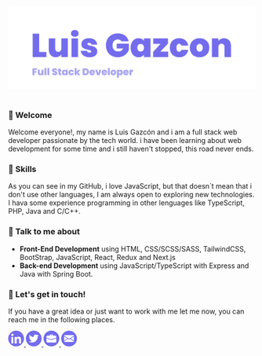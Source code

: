 <a href="https://luisgazcon.vercel.app/">
    <img src="/LuisGazcon-banner.png" alt="Luis Gazcon Full Stack Developer Web Page Banner" title="Luis Gazcon" />
</a>
<div>
  <br>
</div>

### 👋 Welcome
Welcome everyone!, my name is Luis Gazcón and i am a full stack web developer passionate by the tech world. i have been learning about web development for some time and i still haven't stopped, this road never ends.

### 💪 Skills
As you can see in my GitHub, i love JavaScript, but that doesn´t mean that i don't use other languages, 
I am always open to exploring new technologies. I hava some experience programming in other lenguages like TypeScript, PHP, Java and C/C++.

### 💼 Talk to me about
  - **Front-End Development** using HTML, CSS/SCSS/SASS, TailwindCSS, BootStrap, JavaScript, React, Redux and Next.js
  - **Back-end Development** using JavaScript/TypeScript with Express and Java with Spring Boot.

### 📧 Let's get in touch!
If you have a great idea or just want to work with me let me now, you can reach me in the following places.
<div>
  <a href="https://www.linkedin.com/in/luis-gazcon/" target="_blank">
    <img src="/LuisGazcon-linkedin.png" width="32px" alt="Linked in social icon"/>
  </a>
  <a href="https://www.twitter.com/LuisGazconz" target="_blank">
    <img src="/LuisGazcon-twitter.png" width="32px" alt="Twitter social icon"/>
  </a>
  <a href="https://www.luisgazcon.works/" target="_blank">
    <img src="/LuisGazcon-portfolio.png" width="32px" alt="Personal website social icon"/>
  </a>
  <a href="mailto:luiselgazcon@gmail.com" target="_blank">
    <img src="/LuisGazcon-email.png" width="32px" alt="E-mail social icon"/>
  </a>
</div>
